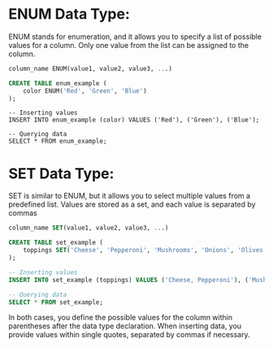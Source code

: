 # ENUM Data Type:
ENUM stands for enumeration, and it allows you to specify a list of possible values for a column. Only one value from the list can be assigned to the column.
```sql
column_name ENUM(value1, value2, value3, ...)
```

```sql
CREATE TABLE enum_example (
    color ENUM('Red', 'Green', 'Blue')
);
```
```
-- Inserting values
INSERT INTO enum_example (color) VALUES ('Red'), ('Green'), ('Blue');

-- Querying data
SELECT * FROM enum_example;
```
# SET Data Type:
SET is similar to ENUM, but it allows you to select multiple values from a predefined list. Values are stored as a set, and each value is separated by commas

```sql
column_name SET(value1, value2, value3, ...)
```

```sql
CREATE TABLE set_example (
    toppings SET('Cheese', 'Pepperoni', 'Mushrooms', 'Onions', 'Olives')
);
```
```sql
-- Inserting values
INSERT INTO set_example (toppings) VALUES ('Cheese, Pepperoni'), ('Mushrooms, Onions'), ('Cheese, Olives');

-- Querying data
SELECT * FROM set_example;
```
In both cases, you define the possible values for the column within parentheses after the data type declaration. When inserting data,
you provide values within single quotes, separated by commas if necessary.


